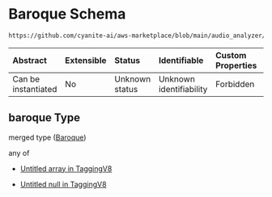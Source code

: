 # Baroque Schema

```txt
https://github.com/cyanite-ai/aws-marketplace/blob/main/audio_analyzer/schemes/marketplace_v1/schema/TaggingV8.schema.json#/$defs/SubgenreSegmentsV1/properties/baroque
```



| Abstract            | Extensible | Status         | Identifiable            | Custom Properties | Additional Properties | Access Restrictions | Defined In                                                                     |
| :------------------ | :--------- | :------------- | :---------------------- | :---------------- | :-------------------- | :------------------ | :----------------------------------------------------------------------------- |
| Can be instantiated | No         | Unknown status | Unknown identifiability | Forbidden         | Allowed               | none                | [TaggingV8.schema.json\*](../out/TaggingV8.schema.json "open original schema") |

## baroque Type

merged type ([Baroque](taggingv8-defs-subgenresegmentsv1-properties-baroque.md))

any of

* [Untitled array in TaggingV8](taggingv8-defs-subgenresegmentsv1-properties-baroque-anyof-0.md "check type definition")

* [Untitled null in TaggingV8](taggingv8-defs-subgenresegmentsv1-properties-baroque-anyof-1.md "check type definition")
